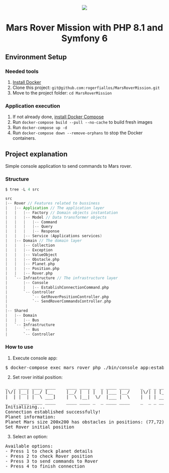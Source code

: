 <p align="center">
  <a href="http://www.intrepidmuseum.org/The-Intrepid-Experience/Past-Exhibitions/Mission-to-Mars-(Mars-Rover-exhibit)/images/mars_banner.aspx?width=676&height=268">
    <img src="http://www.intrepidmuseum.org/The-Intrepid-Experience/Past-Exhibitions/Mission-to-Mars-(Mars-Rover-exhibit)/images/mars_banner.aspx?width=676&height=268"/>
  </a>
</p>

<h1 align="center">
  Mars Rover Mission with PHP 8.1 and Symfony 6
</h1>

## Environment Setup

### Needed tools

1. [Install Docker](https://www.docker.com/get-started)
2. Clone this project: `git@github.com:rogerfiallos/MarsRoverMission.git`
3. Move to the project folder: `cd MarsRoverMission`

### Application execution

1. If not already done, [install Docker Compose](https://docs.docker.com/compose/install/)
2. Run `docker-compose build --pull --no-cache` to build fresh images
3. Run `docker-compose up -d`
5. Run `docker-compose down --remove-orphans` to stop the Docker containers.

## Project explanation

Simple console application to send commands to Mars rover.

### Structure

```scala
$ tree -L 4 src

src
|-- Rover // Features related to bussiness
|   |-- Application // The application layer
|   |   |-- Factory // Domain objects instantation
|   |   |-- Model // Data transformer objects 
|   |   |   |-- Command 
|   |   |   |-- Query 
|   |   |   |-- Response 
|   |   |-- Service (Applications services) 
|   |-- Domain // The domain layer
|   |   |-- Collection 
|   |   |-- Exception 
|   |   |-- ValueObject
|   |   |-- Obstacle.php
|   |   |-- Planet.php 
|   |   |-- Position.php  
|   |   |-- Rover.php  
|   `-- Infrastructure // The infrastructure layer
|       |-- Console
|       |   |-- EstablishConnectionCommand.php
|       `-- Controller
|           `-- GetRoverPositionController.php
|           `-- SendRoverCommandsController.php
|
|-- Shared
|   |-- Domain
|   |   |-- Bus 
|   `-- Infrastructure
|       `-- Bus
|       `-- Controller
```

### How to use
1) Execute console app: 
<pre>$ docker-compose exec mars_rover php ./bin/console app:establish-connection</pre>
2) Set rover initial position:
<pre>
_  _ ____ ____ ____    ____ ____ _  _ ____ ____    _  _ _ ____ ____ _ ____ _  _
|\/| |__| |__/ [__     |__/ |  | |  | |___ |__/    |\/| | [__  [__  | |  | |\ |
|  | |  | |  \ ___]    |  \ |__|  \/  |___ |  \    |  | | ___] ___] | |__| | \|
_  _ ____ ____ ____    ____ ____ _  _ ____ ____    _  _ _ ____ ____ _ ____ _  _
Initializing...
Connection established successfully!
Planet information:
Planet Mars size 200x200 has obstacles in positions: (77,72)
Set Rover initial position
</pre>
3) Select an option:
<pre>
Available options: 
- Press 1 to check planet details
- Press 2 to check Rover position
- Press 3 to send commands to Rover
- Press 4 to finish connection
</pre>
